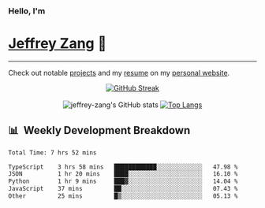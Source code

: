 
### Hello, I'm 
# [Jeffrey Zang](https://www.linkedin.com/in/jeffreyzang/) 🦀

---

Check out notable [projects](https://jeffz.dev/projects) and my [resume](https://jeffz.dev/resume) on my [personal website](https://jeffz.dev/).

<div align = 'center'>

[![GitHub Streak](https://github-readme-streak-stats.herokuapp.com/?user=jeffrey-zang&theme=tokyonight)](https://git.io/streak-stats)
<br></br>
![jeffrey-zang's GitHub stats](https://github-readme-stats.vercel.app/api?username=jeffrey-zang&show_icons=true&theme=tokyonight&hide_rank=true&hide=stars) 
[![Top Langs](https://github-readme-stats.vercel.app/api/top-langs/?username=jeffrey-zang&hide=ShaderLab,HLSL&layout=compact&theme=tokyonight)](https://github.com/anuraghazra/github-readme-stats)

</div>

## 📊 &nbsp;Weekly Development Breakdown
<!--START_SECTION:waka-->

```txt
Total Time: 7 hrs 52 mins

TypeScript    3 hrs 58 mins   ████████████░░░░░░░░░░░░░   47.98 %
JSON          1 hr 20 mins    ████░░░░░░░░░░░░░░░░░░░░░   16.10 %
Python        1 hr 9 mins     ███▓░░░░░░░░░░░░░░░░░░░░░   14.04 %
JavaScript    37 mins         ██░░░░░░░░░░░░░░░░░░░░░░░   07.43 %
Other         25 mins         █▒░░░░░░░░░░░░░░░░░░░░░░░   05.13 %
```

<!--END_SECTION:waka-->


